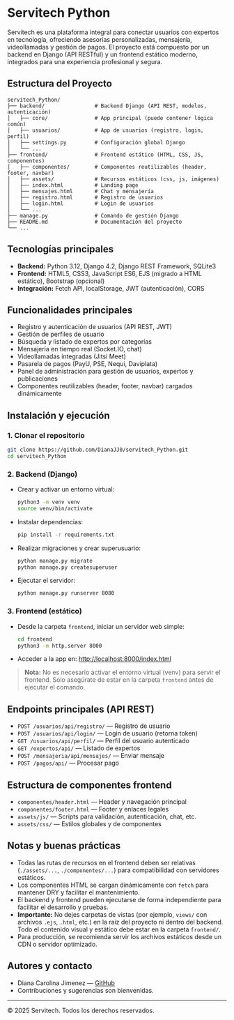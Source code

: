 # Servitech Python

Servitech es una plataforma integral para conectar usuarios con expertos en tecnología, ofreciendo asesorías personalizadas, mensajería, videollamadas y gestión de pagos. El proyecto está compuesto por un backend en Django (API RESTful) y un frontend estático moderno, integrados para una experiencia profesional y segura.

## Estructura del Proyecto

```
servitech_Python/
├── backend/                # Backend Django (API REST, modelos, autenticación)
│   ├── core/               # App principal (puede contener lógica común)
│   ├── usuarios/           # App de usuarios (registro, login, perfil)
│   ├── settings.py         # Configuración global Django
│   └── ...
├── frontend/               # Frontend estático (HTML, CSS, JS, componentes)
│   ├── componentes/        # Componentes reutilizables (header, footer, navbar)
│   ├── assets/             # Recursos estáticos (css, js, imágenes)
│   ├── index.html          # Landing page
│   ├── mensajes.html       # Chat y mensajería
│   ├── registro.html       # Registro de usuarios
│   ├── login.html          # Login de usuarios
│   └── ...
├── manage.py               # Comando de gestión Django
├── README.md               # Documentación del proyecto
└── ...
```

## Tecnologías principales
- **Backend:** Python 3.12, Django 4.2, Django REST Framework, SQLite3
- **Frontend:** HTML5, CSS3, JavaScript ES6, EJS (migrado a HTML estático), Bootstrap (opcional)
- **Integración:** Fetch API, localStorage, JWT (autenticación), CORS

## Funcionalidades principales
- Registro y autenticación de usuarios (API REST, JWT)
- Gestión de perfiles de usuario
- Búsqueda y listado de expertos por categorías
- Mensajería en tiempo real (Socket.IO, chat)
- Videollamadas integradas (Jitsi Meet)
- Pasarela de pagos (PayU, PSE, Nequi, Daviplata)
- Panel de administración para gestión de usuarios, expertos y publicaciones
- Componentes reutilizables (header, footer, navbar) cargados dinámicamente

## Instalación y ejecución

### 1. Clonar el repositorio
```bash
git clone https://github.com/DianaJJ0/servitech_Python.git
cd servitech_Python
```

### 2. Backend (Django)
- Crear y activar un entorno virtual:
  ```bash
  python3 -m venv venv
  source venv/bin/activate
  ```
- Instalar dependencias:
  ```bash
  pip install -r requirements.txt
  ```
- Realizar migraciones y crear superusuario:
  ```bash
  python manage.py migrate
  python manage.py createsuperuser
  ```
- Ejecutar el servidor:
  ```bash
  python manage.py runserver 8080
  ```

### 3. Frontend (estático)
- Desde la carpeta `frontend`, iniciar un servidor web simple:
  ```bash
  cd frontend
  python3 -m http.server 8000
  ```
- Acceder a la app en: [http://localhost:8000/index.html](http://localhost:8000/index.html)

> **Nota:** No es necesario activar el entorno virtual (venv) para servir el frontend. Solo asegúrate de estar en la carpeta `frontend` antes de ejecutar el comando.

## Endpoints principales (API REST)
- `POST /usuarios/api/registro/` — Registro de usuario
- `POST /usuarios/api/login/` — Login de usuario (retorna token)
- `GET /usuarios/api/perfil/` — Perfil del usuario autenticado
- `GET /expertos/api/` — Listado de expertos
- `POST /mensajeria/api/mensajes/` — Enviar mensaje
- `POST /pagos/api/` — Procesar pago

## Estructura de componentes frontend
- `componentes/header.html` — Header y navegación principal
- `componentes/footer.html` — Footer y enlaces legales
- `assets/js/` — Scripts para validación, autenticación, chat, etc.
- `assets/css/` — Estilos globales y de componentes

## Notas y buenas prácticas
- Todas las rutas de recursos en el frontend deben ser relativas (`./assets/...`, `./componentes/...`) para compatibilidad con servidores estáticos.
- Los componentes HTML se cargan dinámicamente con `fetch` para mantener DRY y facilitar el mantenimiento.
- El backend y frontend pueden ejecutarse de forma independiente para facilitar el desarrollo y pruebas.
- **Importante:** No dejes carpetas de vistas (por ejemplo, `views/` con archivos `.ejs`, `.html`, etc.) en la raíz del proyecto ni dentro del backend. Todo el contenido visual y estático debe estar en la carpeta `frontend/`.
- Para producción, se recomienda servir los archivos estáticos desde un CDN o servidor optimizado.

## Autores y contacto
- Diana Carolina Jimenez — [GitHub](https://github.com/DianaJJ0)
- Contribuciones y sugerencias son bienvenidas.

---

© 2025 Servitech. Todos los derechos reservados.
